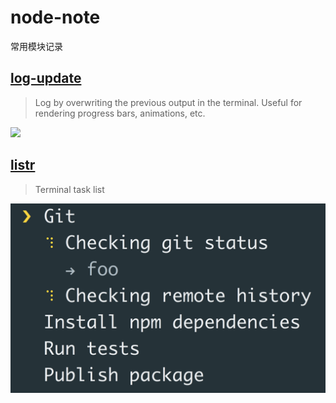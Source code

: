 # node-note
常用模块记录
## [log-update](https://github.com/sindresorhus/log-update)
> Log by overwriting the previous output in the terminal.
> Useful for rendering progress bars, animations, etc.
<img src="https://github.com/sindresorhus/log-update/raw/master/screenshot.gif">

## [listr](https://github.com/SamVerschueren/listr) 
> Terminal task list
<img src="https://github.com/SamVerschueren/listr/raw/master/media/screenshot.gif">
